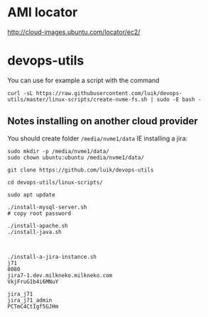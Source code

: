 # AMI locator

http://cloud-images.ubuntu.com/locator/ec2/

# devops-utils

You can use for example a script with the command

    curl -sL https://raw.githubusercontent.com/luik/devops-utils/master/linux-scripts/create-nvme-fs.sh | sudo -E bash -
    
## Notes installing on another cloud provider

You should create folder `/media/nvme1/data` IE installing a jira:

    sudo mkdir -p /media/nvme1/data/
    sudo chown ubuntu:ubuntu /media/nvme1/data/

    git clone https://github.com/luik/devops-utils

    cd devops-utils/linux-scripts/

    sudo apt update

    ./install-mysql-server.sh
    # copy root password

    ./install-apache.sh
    ./install-java.sh



    ./install-a-jira-instance.sh
    j71
    8080
    jira7-1.dev.milkneko.milkneko.com
    VkjFruG1b4i6MNuY

    jira_j71
    jira_j71_admin
    PCTmC4CtIgf5GJHm








    
